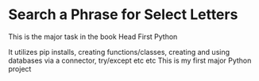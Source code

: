 # Search a Phrase for Select Letters

This is the major task in the book Head First Python

It utilizes pip installs, creating functions/classes, creating and using databases via a connector, try/except etc etc
This is my first major Python project
